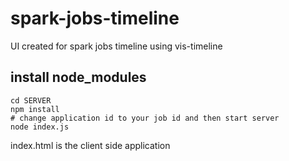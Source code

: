 # spark-jobs-timeline
UI created for spark jobs timeline using vis-timeline

## install node_modules

```
cd SERVER
npm install
# change application id to your job id and then start server
node index.js
```

index.html is the client side application

